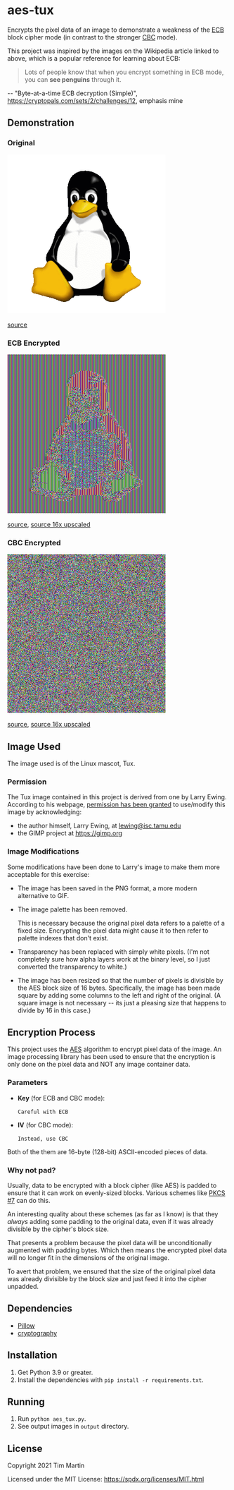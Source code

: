 # aes-tux

Encrypts the pixel data of an image to demonstrate a weakness of the
[ECB](https://en.wikipedia.org/wiki/Block_cipher_mode_of_operation#Electronic_codebook_(ECB))
block cipher mode (in contrast to the stronger
[CBC](https://en.wikipedia.org/wiki/Block_cipher_mode_of_operation#Cipher_block_chaining_(CBC))
mode).

This project was inspired by the images on the Wikipedia article linked to above, which is a
popular reference for learning about ECB:

> Lots of people know that when you encrypt something in ECB mode, you can **see penguins** through
> it.

-- "Byte-at-a-time ECB decryption (Simple)", <https://cryptopals.com/sets/2/challenges/12>,
  emphasis mine

## Demonstration

### Original

![original Tux image](https://raw.githubusercontent.com/t-mart/aes-tux/master/tux.png)

[source](https://raw.githubusercontent.com/t-mart/aes-tux/master/tux.png)

### ECB Encrypted

![ECB encrypted Tux image](https://raw.githubusercontent.com/t-mart/aes-tux/master/output/tux.aes-ecb.1x.png)

[source](https://raw.githubusercontent.com/t-mart/aes-tux/master/output/tux.aes-ecb.1x.png),
[source 16x upscaled](https://raw.githubusercontent.com/t-mart/aes-tux/master/output/tux.aes-ecb.16x.png)

### CBC Encrypted

![CBC encrypted Tux image](https://raw.githubusercontent.com/t-mart/aes-tux/master/output/tux.aes-cbc.1x.png)

[source](https://raw.githubusercontent.com/t-mart/aes-tux/master/output/tux.aes-cbc.1x.png),
[source 16x upscaled](https://raw.githubusercontent.com/t-mart/aes-tux/master/output/tux.aes-cbc.16x.png)

## Image Used

The image used is of the Linux mascot, Tux.

### Permission

The Tux image contained in this project is derived from one by Larry Ewing. According to his
webpage, [permission has been granted](https://isc.tamu.edu/~lewing/linux/) to
use/modify this image by acknowledging:

- the author himself, Larry Ewing, at [lewing@isc.tamu.edu](mailto://lewing@isc.tamu.edu)
- the GIMP project at <https://gimp.org>

### Image Modifications

Some modifications have been done to Larry's image to make them more acceptable for this exercise:

- The image has been saved in the PNG format, a more modern alternative to GIF.

- The image palette has been removed.

  This is necessary because the original pixel data refers to a palette of a fixed size.
  Encrypting the pixel data might cause it to then refer to palette indexes that don't exist.

- Transparency has been replaced with simply white pixels. (I'm not completely sure how alpha layers
  work at the binary level, so I just converted the transparency to white.)

- The image has been resized so that the number of pixels is divisible by the AES block size of
  16 bytes. Specifically, the image has been made square by adding some columns to the left
  and right of the original. (A square image is not necessary -- its just a pleasing
  size that happens to divide by 16 in this case.)

## Encryption Process

This project uses the [AES](https://en.wikipedia.org/wiki/Advanced_Encryption_Standard) algorithm
to encrypt pixel data of the image. An image processing library has been used to ensure that the
encryption is only done on the pixel data and NOT any image container data.

### Parameters

- **Key** (for ECB and CBC mode):

  ```plaintext
  Careful with ECB
  ```

- **IV** (for CBC mode):

  ```plaintext
  Instead, use CBC
  ```

Both of the them are 16-byte (128-bit) ASCII-encoded pieces of data.

### Why not pad?

Usually, data to be encrypted with a block cipher (like AES) is padded to ensure that it can work
on evenly-sized blocks. Various schemes like [PKCS #7](https://en.wikipedia.org/wiki/PKCS_7) can do
this.

An interesting quality about these schemes (as far as I know) is that they *always* adding some
padding to the original data, even if it was already divisible by the cipher's block size.

That presents a problem because the pixel data will be unconditionally augmented with padding bytes.
Which then means the encrypted pixel data will no longer fit in the dimensions of the original
image.

To avert that problem, we ensured that the size of the original pixel data was already divisible by
the block size and just feed it into the cipher unpadded.

## Dependencies

- [Pillow](https://github.com/python-pillow/Pillow)
- [cryptography](https://github.com/pyca/cryptography)

## Installation

1. Get Python 3.9 or greater.
2. Install the dependencies with `pip install -r requirements.txt`.

## Running

1. Run `python aes_tux.py`.
2. See output images in `output` directory.

## License

Copyright 2021 Tim Martin

Licensed under the MIT License: <https://spdx.org/licenses/MIT.html>
